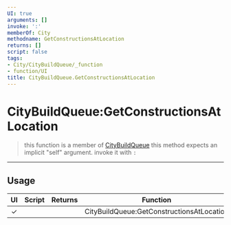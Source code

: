 ```yaml
---
UI: true
arguments: []
invoke: ':'
memberOf: City
methodname: GetConstructionsAtLocation
returns: []
script: false
tags:
- City/CityBuildQueue/_function
- function/UI
title: CityBuildQueue.GetConstructionsAtLocation
---
```

# CityBuildQueue:GetConstructionsAtLocation
> this function is a member of [CityBuildQueue](civ-6/lua/CityBuildQueue.md)
> this method expects an implicit "self" argument. invoke it with `:`
-----
## Usage
|  UI | Script | Returns | Function | Arguments |
|:---:|:------:|-------:|:--------:|:---------|
|✓| ||CityBuildQueue:GetConstructionsAtLocation||
